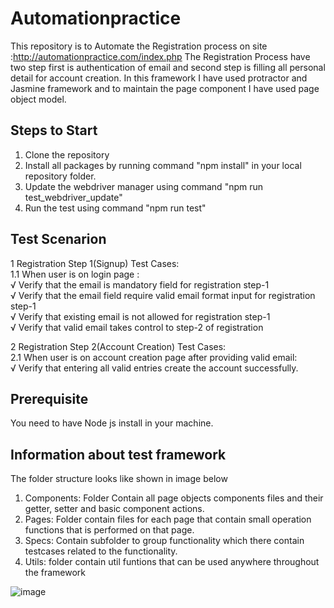 # Automationpractice

This repository is to Automate the Registration process on site :http://automationpractice.com/index.php
The Registration Process have two step first is authentication of email and second step is filling all personal detail for account creation.
In this framework I have used protractor and Jasmine framework and to maintain the page component I have used page object model.

## Steps to Start

1. Clone the repository
2. Install all packages by running command "npm install" in your local repository folder.
3. Update the webdriver manager using command "npm run test_webdriver_update"
4. Run the test using command "npm run test"

## Test Scenarion

1 Registration Step 1(Signup) Test Cases:  
1.1 When user is on login page :  
√ Verify that the email is mandatory field for registration step-1  
√ Verify that the email field require valid email format input for registration step-1  
√ Verify that existing email is not allowed for registration step-1  
√ Verify that valid email takes control to step-2 of registration  

2 Registration Step 2(Account Creation) Test Cases:  
2.1 When user is on account creation page after providing valid email:  
√ Verify that entering all valid entries create the account successfully.

## Prerequisite
You need to have Node js install in your machine.

## Information about test framework
The folder structure looks like shown in image below 
1. Components: Folder Contain all page objects components files and their getter, setter and basic component actions.
2. Pages: Folder contain files for each page  that contain small operation functions that is performed on that page.
3. Specs: Contain subfolder to group functionality which there contain testcases related to the functionality.
4. Utils: folder contain util funtions that can be used anywhere throughout the framework 

![image](https://user-images.githubusercontent.com/89459046/131530053-58906e6a-03e6-4b6d-8045-fcce38fc1dd6.png)
